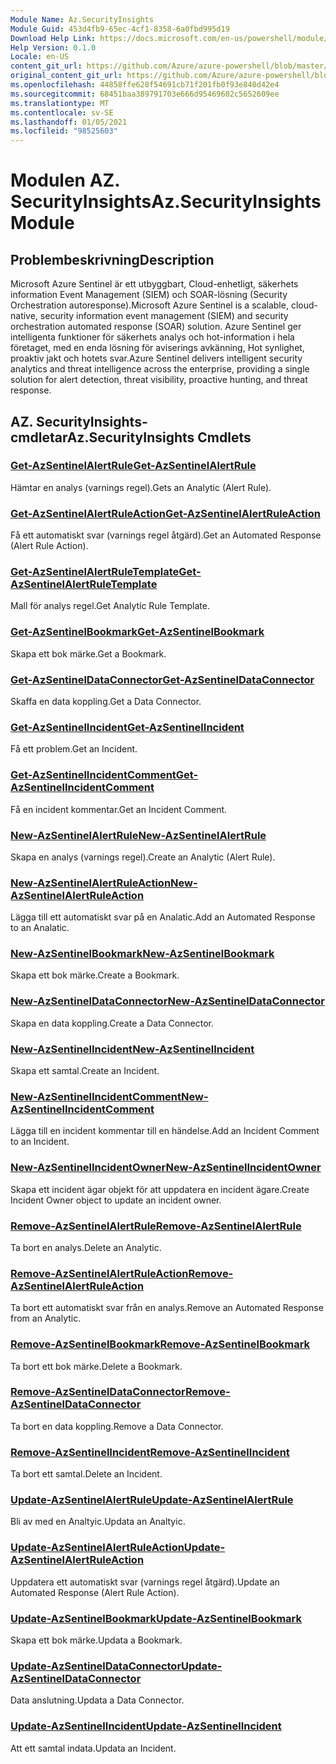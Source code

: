 ```yaml
---
Module Name: Az.SecurityInsights
Module Guid: 453d4fb9-65ec-4cf1-8358-6a0fbd995d19
Download Help Link: https://docs.microsoft.com/en-us/powershell/module/az.securityinsights
Help Version: 0.1.0
Locale: en-US
content_git_url: https://github.com/Azure/azure-powershell/blob/master/src/SecurityInsights/SecurityInsights/help/Az.SecurityInsights.md
original_content_git_url: https://github.com/Azure/azure-powershell/blob/master/src/SecurityInsights/SecurityInsights/help/Az.SecurityInsights.md
ms.openlocfilehash: 44858ffe628f54691cb71f201fb0f93e840d42e4
ms.sourcegitcommit: 68451baa389791703e666d95469602c5652609ee
ms.translationtype: MT
ms.contentlocale: sv-SE
ms.lasthandoff: 01/05/2021
ms.locfileid: "98525603"
---
```

# <span data-ttu-id="b8054-101">Modulen AZ. SecurityInsights</span><span class="sxs-lookup"><span data-stu-id="b8054-101">Az.SecurityInsights Module</span></span>
## <span data-ttu-id="b8054-102">Problembeskrivning</span><span class="sxs-lookup"><span data-stu-id="b8054-102">Description</span></span>
<span data-ttu-id="b8054-103">Microsoft Azure Sentinel är ett utbyggbart, Cloud-enhetligt, säkerhets information Event Management (SIEM) och SOAR-lösning (Security Orchestration autoresponse).</span><span class="sxs-lookup"><span data-stu-id="b8054-103">Microsoft Azure Sentinel is a scalable, cloud-native, security information event management (SIEM) and security orchestration automated response (SOAR) solution.</span></span> <span data-ttu-id="b8054-104">Azure Sentinel ger intelligenta funktioner för säkerhets analys och hot-information i hela företaget, med en enda lösning för aviserings avkänning, Hot synlighet, proaktiv jakt och hotets svar.</span><span class="sxs-lookup"><span data-stu-id="b8054-104">Azure Sentinel delivers intelligent security analytics and threat intelligence across the enterprise, providing a single solution for alert detection, threat visibility, proactive hunting, and threat response.</span></span>

## <span data-ttu-id="b8054-105">AZ. SecurityInsights-cmdletar</span><span class="sxs-lookup"><span data-stu-id="b8054-105">Az.SecurityInsights Cmdlets</span></span>
### [<span data-ttu-id="b8054-106">Get-AzSentinelAlertRule</span><span class="sxs-lookup"><span data-stu-id="b8054-106">Get-AzSentinelAlertRule</span></span>](Get-AzSentinelAlertRule.md)
<span data-ttu-id="b8054-107">Hämtar en analys (varnings regel).</span><span class="sxs-lookup"><span data-stu-id="b8054-107">Gets an Analytic (Alert Rule).</span></span>

### [<span data-ttu-id="b8054-108">Get-AzSentinelAlertRuleAction</span><span class="sxs-lookup"><span data-stu-id="b8054-108">Get-AzSentinelAlertRuleAction</span></span>](Get-AzSentinelAlertRuleAction.md)
<span data-ttu-id="b8054-109">Få ett automatiskt svar (varnings regel åtgärd).</span><span class="sxs-lookup"><span data-stu-id="b8054-109">Get an Automated Response (Alert Rule Action).</span></span>

### [<span data-ttu-id="b8054-110">Get-AzSentinelAlertRuleTemplate</span><span class="sxs-lookup"><span data-stu-id="b8054-110">Get-AzSentinelAlertRuleTemplate</span></span>](Get-AzSentinelAlertRuleTemplate.md)
<span data-ttu-id="b8054-111">Mall för analys regel.</span><span class="sxs-lookup"><span data-stu-id="b8054-111">Get Analytic Rule Template.</span></span>

### [<span data-ttu-id="b8054-112">Get-AzSentinelBookmark</span><span class="sxs-lookup"><span data-stu-id="b8054-112">Get-AzSentinelBookmark</span></span>](Get-AzSentinelBookmark.md)
<span data-ttu-id="b8054-113">Skapa ett bok märke.</span><span class="sxs-lookup"><span data-stu-id="b8054-113">Get a Bookmark.</span></span>

### [<span data-ttu-id="b8054-114">Get-AzSentinelDataConnector</span><span class="sxs-lookup"><span data-stu-id="b8054-114">Get-AzSentinelDataConnector</span></span>](Get-AzSentinelDataConnector.md)
<span data-ttu-id="b8054-115">Skaffa en data koppling.</span><span class="sxs-lookup"><span data-stu-id="b8054-115">Get a Data Connector.</span></span>

### [<span data-ttu-id="b8054-116">Get-AzSentinelIncident</span><span class="sxs-lookup"><span data-stu-id="b8054-116">Get-AzSentinelIncident</span></span>](Get-AzSentinelIncident.md)
<span data-ttu-id="b8054-117">Få ett problem.</span><span class="sxs-lookup"><span data-stu-id="b8054-117">Get an Incident.</span></span>

### [<span data-ttu-id="b8054-118">Get-AzSentinelIncidentComment</span><span class="sxs-lookup"><span data-stu-id="b8054-118">Get-AzSentinelIncidentComment</span></span>](Get-AzSentinelIncidentComment.md)
<span data-ttu-id="b8054-119">Få en incident kommentar.</span><span class="sxs-lookup"><span data-stu-id="b8054-119">Get an Incident Comment.</span></span>

### [<span data-ttu-id="b8054-120">New-AzSentinelAlertRule</span><span class="sxs-lookup"><span data-stu-id="b8054-120">New-AzSentinelAlertRule</span></span>](New-AzSentinelAlertRule.md)
<span data-ttu-id="b8054-121">Skapa en analys (varnings regel).</span><span class="sxs-lookup"><span data-stu-id="b8054-121">Create an Analytic (Alert Rule).</span></span>

### [<span data-ttu-id="b8054-122">New-AzSentinelAlertRuleAction</span><span class="sxs-lookup"><span data-stu-id="b8054-122">New-AzSentinelAlertRuleAction</span></span>](New-AzSentinelAlertRuleAction.md)
<span data-ttu-id="b8054-123">Lägga till ett automatiskt svar på en Analatic.</span><span class="sxs-lookup"><span data-stu-id="b8054-123">Add an Automated Response to an Analatic.</span></span>

### [<span data-ttu-id="b8054-124">New-AzSentinelBookmark</span><span class="sxs-lookup"><span data-stu-id="b8054-124">New-AzSentinelBookmark</span></span>](New-AzSentinelBookmark.md)
<span data-ttu-id="b8054-125">Skapa ett bok märke.</span><span class="sxs-lookup"><span data-stu-id="b8054-125">Create a Bookmark.</span></span>

### [<span data-ttu-id="b8054-126">New-AzSentinelDataConnector</span><span class="sxs-lookup"><span data-stu-id="b8054-126">New-AzSentinelDataConnector</span></span>](New-AzSentinelDataConnector.md)
<span data-ttu-id="b8054-127">Skapa en data koppling.</span><span class="sxs-lookup"><span data-stu-id="b8054-127">Create a Data Connector.</span></span>

### [<span data-ttu-id="b8054-128">New-AzSentinelIncident</span><span class="sxs-lookup"><span data-stu-id="b8054-128">New-AzSentinelIncident</span></span>](New-AzSentinelIncident.md)
<span data-ttu-id="b8054-129">Skapa ett samtal.</span><span class="sxs-lookup"><span data-stu-id="b8054-129">Create an Incident.</span></span>

### [<span data-ttu-id="b8054-130">New-AzSentinelIncidentComment</span><span class="sxs-lookup"><span data-stu-id="b8054-130">New-AzSentinelIncidentComment</span></span>](New-AzSentinelIncidentComment.md)
<span data-ttu-id="b8054-131">Lägga till en incident kommentar till en händelse.</span><span class="sxs-lookup"><span data-stu-id="b8054-131">Add an Incident Comment to an Incident.</span></span>

### [<span data-ttu-id="b8054-132">New-AzSentinelIncidentOwner</span><span class="sxs-lookup"><span data-stu-id="b8054-132">New-AzSentinelIncidentOwner</span></span>](New-AzSentinelIncidentOwner.md)
<span data-ttu-id="b8054-133">Skapa ett incident ägar objekt för att uppdatera en incident ägare.</span><span class="sxs-lookup"><span data-stu-id="b8054-133">Create Incident Owner object to update an incident owner.</span></span>

### [<span data-ttu-id="b8054-134">Remove-AzSentinelAlertRule</span><span class="sxs-lookup"><span data-stu-id="b8054-134">Remove-AzSentinelAlertRule</span></span>](Remove-AzSentinelAlertRule.md)
<span data-ttu-id="b8054-135">Ta bort en analys.</span><span class="sxs-lookup"><span data-stu-id="b8054-135">Delete an Analytic.</span></span>

### [<span data-ttu-id="b8054-136">Remove-AzSentinelAlertRuleAction</span><span class="sxs-lookup"><span data-stu-id="b8054-136">Remove-AzSentinelAlertRuleAction</span></span>](Remove-AzSentinelAlertRuleAction.md)
<span data-ttu-id="b8054-137">Ta bort ett automatiskt svar från en analys.</span><span class="sxs-lookup"><span data-stu-id="b8054-137">Remove an Automated Response from an Analytic.</span></span>

### [<span data-ttu-id="b8054-138">Remove-AzSentinelBookmark</span><span class="sxs-lookup"><span data-stu-id="b8054-138">Remove-AzSentinelBookmark</span></span>](Remove-AzSentinelBookmark.md)
<span data-ttu-id="b8054-139">Ta bort ett bok märke.</span><span class="sxs-lookup"><span data-stu-id="b8054-139">Delete a Bookmark.</span></span>

### [<span data-ttu-id="b8054-140">Remove-AzSentinelDataConnector</span><span class="sxs-lookup"><span data-stu-id="b8054-140">Remove-AzSentinelDataConnector</span></span>](Remove-AzSentinelDataConnector.md)
<span data-ttu-id="b8054-141">Ta bort en data koppling.</span><span class="sxs-lookup"><span data-stu-id="b8054-141">Remove a Data Connector.</span></span>

### [<span data-ttu-id="b8054-142">Remove-AzSentinelIncident</span><span class="sxs-lookup"><span data-stu-id="b8054-142">Remove-AzSentinelIncident</span></span>](Remove-AzSentinelIncident.md)
<span data-ttu-id="b8054-143">Ta bort ett samtal.</span><span class="sxs-lookup"><span data-stu-id="b8054-143">Delete an Incident.</span></span>

### [<span data-ttu-id="b8054-144">Update-AzSentinelAlertRule</span><span class="sxs-lookup"><span data-stu-id="b8054-144">Update-AzSentinelAlertRule</span></span>](Update-AzSentinelAlertRule.md)
<span data-ttu-id="b8054-145">Bli av med en Analtyic.</span><span class="sxs-lookup"><span data-stu-id="b8054-145">Updata an Analtyic.</span></span>

### [<span data-ttu-id="b8054-146">Update-AzSentinelAlertRuleAction</span><span class="sxs-lookup"><span data-stu-id="b8054-146">Update-AzSentinelAlertRuleAction</span></span>](Update-AzSentinelAlertRuleAction.md)
<span data-ttu-id="b8054-147">Uppdatera ett automatiskt svar (varnings regel åtgärd).</span><span class="sxs-lookup"><span data-stu-id="b8054-147">Update an Automated Response (Alert Rule Action).</span></span>

### [<span data-ttu-id="b8054-148">Update-AzSentinelBookmark</span><span class="sxs-lookup"><span data-stu-id="b8054-148">Update-AzSentinelBookmark</span></span>](Update-AzSentinelBookmark.md)
<span data-ttu-id="b8054-149">Skapa ett bok märke.</span><span class="sxs-lookup"><span data-stu-id="b8054-149">Updata a Bookmark.</span></span>

### [<span data-ttu-id="b8054-150">Update-AzSentinelDataConnector</span><span class="sxs-lookup"><span data-stu-id="b8054-150">Update-AzSentinelDataConnector</span></span>](Update-AzSentinelDataConnector.md)
<span data-ttu-id="b8054-151">Data anslutning.</span><span class="sxs-lookup"><span data-stu-id="b8054-151">Updata a Data Connector.</span></span>

### [<span data-ttu-id="b8054-152">Update-AzSentinelIncident</span><span class="sxs-lookup"><span data-stu-id="b8054-152">Update-AzSentinelIncident</span></span>](Update-AzSentinelIncident.md)
<span data-ttu-id="b8054-153">Att ett samtal indata.</span><span class="sxs-lookup"><span data-stu-id="b8054-153">Updata an Incident.</span></span>
